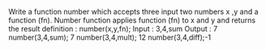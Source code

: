 <!-- added -->
Write a function number which accepts three input two numbers x ,y and a function (fn). Number function applies  function (fn) to x and y and returns the result
definition : number(x,y,fn);
Input : 3,4,sum
Output : 7
number(3,4,sum); 7
number(3,4,mult); 12
number(3,4,diff);-1



